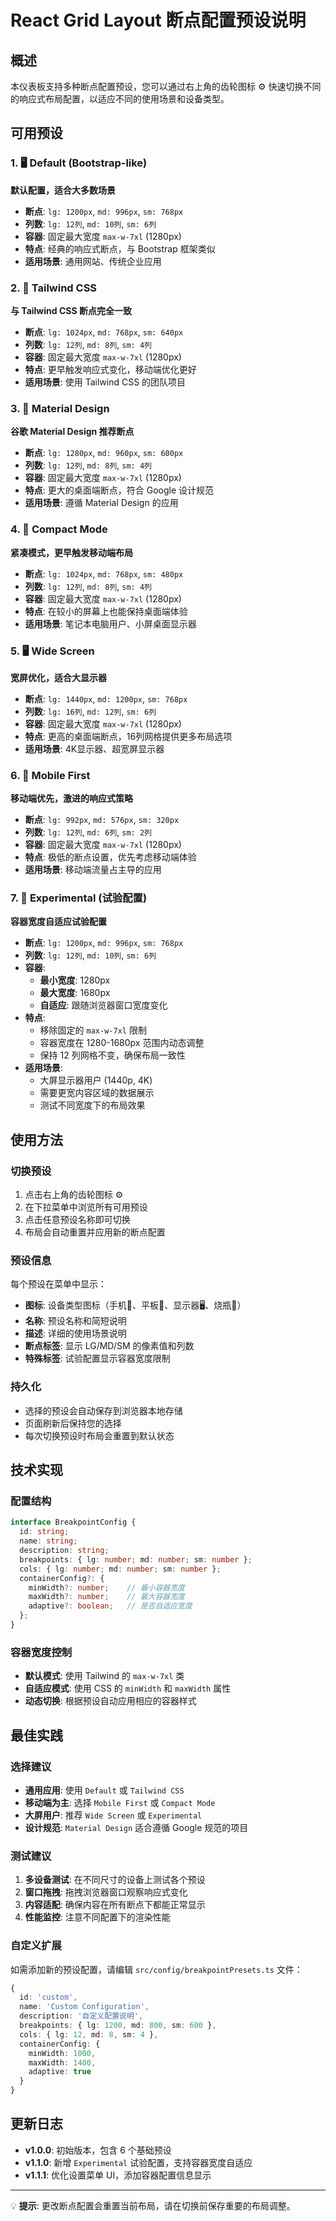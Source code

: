 # React Grid Layout 断点配置预设说明

## 概述

本仪表板支持多种断点配置预设，您可以通过右上角的齿轮图标 ⚙️ 快速切换不同的响应式布局配置，以适应不同的使用场景和设备类型。

## 可用预设

### 1. 🖥️ Default (Bootstrap-like)
**默认配置，适合大多数场景**

- **断点**: `lg: 1200px`, `md: 996px`, `sm: 768px`
- **列数**: `lg: 12列`, `md: 10列`, `sm: 6列`
- **容器**: 固定最大宽度 `max-w-7xl` (1280px)
- **特点**: 经典的响应式断点，与 Bootstrap 框架类似
- **适用场景**: 通用网站、传统企业应用

### 2. 🎨 Tailwind CSS
**与 Tailwind CSS 断点完全一致**

- **断点**: `lg: 1024px`, `md: 768px`, `sm: 640px`
- **列数**: `lg: 12列`, `md: 8列`, `sm: 4列`
- **容器**: 固定最大宽度 `max-w-7xl` (1280px)
- **特点**: 更早触发响应式变化，移动端优化更好
- **适用场景**: 使用 Tailwind CSS 的团队项目

### 3. 📱 Material Design
**谷歌 Material Design 推荐断点**

- **断点**: `lg: 1280px`, `md: 960px`, `sm: 600px`
- **列数**: `lg: 12列`, `md: 8列`, `sm: 4列`
- **容器**: 固定最大宽度 `max-w-7xl` (1280px)
- **特点**: 更大的桌面端断点，符合 Google 设计规范
- **适用场景**: 遵循 Material Design 的应用

### 4. 📱 Compact Mode
**紧凑模式，更早触发移动端布局**

- **断点**: `lg: 1024px`, `md: 768px`, `sm: 480px`
- **列数**: `lg: 12列`, `md: 8列`, `sm: 4列`
- **容器**: 固定最大宽度 `max-w-7xl` (1280px)
- **特点**: 在较小的屏幕上也能保持桌面端体验
- **适用场景**: 笔记本电脑用户、小屏桌面显示器

### 5. 🖥️ Wide Screen
**宽屏优化，适合大显示器**

- **断点**: `lg: 1440px`, `md: 1200px`, `sm: 768px`
- **列数**: `lg: 16列`, `md: 12列`, `sm: 6列`
- **容器**: 固定最大宽度 `max-w-7xl` (1280px)
- **特点**: 更高的桌面端断点，16列网格提供更多布局选项
- **适用场景**: 4K显示器、超宽屏显示器

### 6. 📱 Mobile First
**移动端优先，激进的响应式策略**

- **断点**: `lg: 992px`, `md: 576px`, `sm: 320px`
- **列数**: `lg: 12列`, `md: 6列`, `sm: 2列`
- **容器**: 固定最大宽度 `max-w-7xl` (1280px)
- **特点**: 极低的断点设置，优先考虑移动端体验
- **适用场景**: 移动端流量占主导的应用

### 7. 🧪 Experimental (试验配置)
**容器宽度自适应试验配置**

- **断点**: `lg: 1200px`, `md: 996px`, `sm: 768px`
- **列数**: `lg: 12列`, `md: 10列`, `sm: 6列`
- **容器**: 
  - **最小宽度**: 1280px
  - **最大宽度**: 1680px
  - **自适应**: 跟随浏览器窗口宽度变化
- **特点**: 
  - 移除固定的 `max-w-7xl` 限制
  - 容器宽度在 1280-1680px 范围内动态调整
  - 保持 12 列网格不变，确保布局一致性
- **适用场景**: 
  - 大屏显示器用户 (1440p, 4K)
  - 需要更宽内容区域的数据展示
  - 测试不同宽度下的布局效果

## 使用方法

### 切换预设
1. 点击右上角的齿轮图标 ⚙️
2. 在下拉菜单中浏览所有可用预设
3. 点击任意预设名称即可切换
4. 布局会自动重置并应用新的断点配置

### 预设信息
每个预设在菜单中显示：
- **图标**: 设备类型图标（手机📱、平板📱、显示器🖥️、烧瓶🧪）
- **名称**: 预设名称和简短说明
- **描述**: 详细的使用场景说明
- **断点标签**: 显示 LG/MD/SM 的像素值和列数
- **特殊标签**: 试验配置显示容器宽度限制

### 持久化
- 选择的预设会自动保存到浏览器本地存储
- 页面刷新后保持您的选择
- 每次切换预设时布局会重置到默认状态

## 技术实现

### 配置结构
```typescript
interface BreakpointConfig {
  id: string;
  name: string;
  description: string;
  breakpoints: { lg: number; md: number; sm: number };
  cols: { lg: number; md: number; sm: number };
  containerConfig?: {
    minWidth?: number;    // 最小容器宽度
    maxWidth?: number;    // 最大容器宽度
    adaptive?: boolean;   // 是否自适应宽度
  };
}
```

### 容器宽度控制
- **默认模式**: 使用 Tailwind 的 `max-w-7xl` 类
- **自适应模式**: 使用 CSS 的 `minWidth` 和 `maxWidth` 属性
- **动态切换**: 根据预设自动应用相应的容器样式

## 最佳实践

### 选择建议
- **通用应用**: 使用 `Default` 或 `Tailwind CSS`
- **移动端为主**: 选择 `Mobile First` 或 `Compact Mode`
- **大屏用户**: 推荐 `Wide Screen` 或 `Experimental`
- **设计规范**: `Material Design` 适合遵循 Google 规范的项目

### 测试建议
1. **多设备测试**: 在不同尺寸的设备上测试各个预设
2. **窗口拖拽**: 拖拽浏览器窗口观察响应式变化
3. **内容适配**: 确保内容在所有断点下都能正常显示
4. **性能监控**: 注意不同配置下的渲染性能

### 自定义扩展
如需添加新的预设配置，请编辑 `src/config/breakpointPresets.ts` 文件：

```typescript
{
  id: 'custom',
  name: 'Custom Configuration',
  description: '自定义配置说明',
  breakpoints: { lg: 1200, md: 800, sm: 600 },
  cols: { lg: 12, md: 8, sm: 4 },
  containerConfig: {
    minWidth: 1000,
    maxWidth: 1400,
    adaptive: true
  }
}
```

## 更新日志

- **v1.0.0**: 初始版本，包含 6 个基础预设
- **v1.1.0**: 新增 `Experimental` 试验配置，支持容器宽度自适应
- **v1.1.1**: 优化设置菜单 UI，添加容器配置信息显示

---

💡 **提示**: 更改断点配置会重置当前布局，请在切换前保存重要的布局调整。